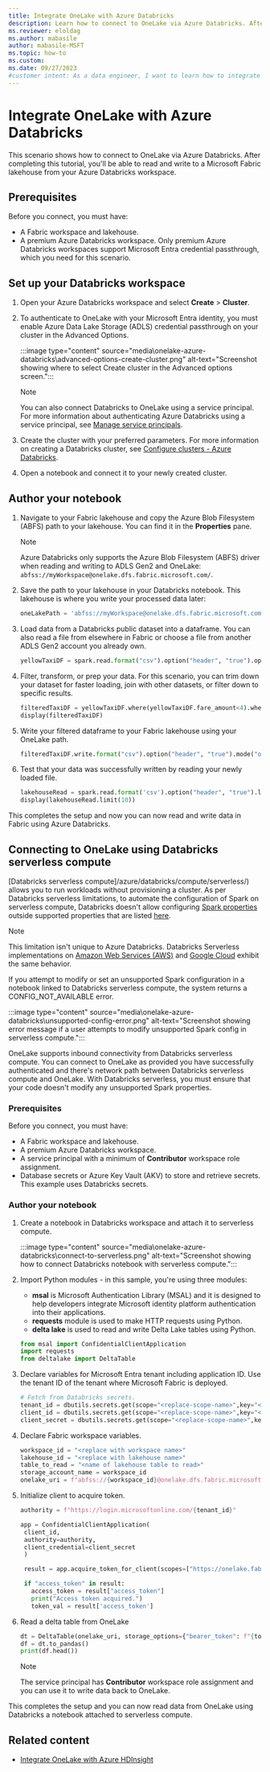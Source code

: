 ```yaml
---
title: Integrate OneLake with Azure Databricks
description: Learn how to connect to OneLake via Azure Databricks. After completing this tutorial, you can read and write to a lakehouse via Azure Databricks.
ms.reviewer: eloldag
ms.author: mabasile
author: mabasile-MSFT
ms.topic: how-to
ms.custom:
ms.date: 09/27/2023
#customer intent: As a data engineer, I want to learn how to integrate OneLake with Azure Databricks so that I can read and write data to a Microsoft Fabric lakehouse from my Azure Databricks workspace.
---
```


# Integrate OneLake with Azure Databricks

This scenario shows how to connect to OneLake via Azure Databricks. After completing this tutorial, you'll be able to read and write to a Microsoft Fabric lakehouse from your Azure Databricks workspace.

## Prerequisites

Before you connect, you must have:

- A Fabric workspace and lakehouse.
- A premium Azure Databricks workspace. Only premium Azure Databricks workspaces support Microsoft Entra credential passthrough, which you need for this scenario.

## Set up your Databricks workspace

1. Open your Azure Databricks workspace and select **Create** > **Cluster**.

1. To authenticate to OneLake with your Microsoft Entra identity, you must enable Azure Data Lake Storage (ADLS) credential passthrough on your cluster in the Advanced Options.

   :::image type="content" source="media\onelake-azure-databricks\advanced-options-create-cluster.png" alt-text="Screenshot showing where to select Create cluster in the Advanced options screen.":::

   > [!NOTE]
   > You can also connect Databricks to OneLake using a service principal. For more information about authenticating Azure Databricks using a service principal, see [Manage service principals](/azure/databricks/administration-guide/users-groups/service-principals).

1. Create the cluster with your preferred parameters. For more information on creating a Databricks cluster, see [Configure clusters - Azure Databricks](/azure/databricks/clusters/configure).

1. Open a notebook and connect it to your newly created cluster.

## Author your notebook

1. Navigate to your Fabric lakehouse and copy the Azure Blob Filesystem (ABFS) path to your lakehouse. You can find it in the **Properties** pane.

   > [!NOTE]
   > Azure Databricks only supports the Azure Blob Filesystem (ABFS) driver when reading and writing to ADLS Gen2 and OneLake: `abfss://myWorkspace@onelake.dfs.fabric.microsoft.com/`.

1. Save the path to your lakehouse in your Databricks notebook. This lakehouse is where you write your processed data later:

   ```python
   oneLakePath = 'abfss://myWorkspace@onelake.dfs.fabric.microsoft.com/myLakehouse.lakehouse/Files/'
   ```

1. Load data from a Databricks public dataset into a dataframe. You can also read a file from elsewhere in Fabric or choose a file from another ADLS Gen2 account you already own.

   ```python
   yellowTaxiDF = spark.read.format("csv").option("header", "true").option("inferSchema", "true").load("/databricks-datasets/nyctaxi/tripdata/yellow/yellow_tripdata_2019-12.csv.gz")
   ```

1. Filter, transform, or prep your data. For this scenario, you can trim down your dataset for faster loading, join with other datasets, or filter down to specific results.

   ```python
   filteredTaxiDF = yellowTaxiDF.where(yellowTaxiDF.fare_amount<4).where(yellowTaxiDF.passenger_count==4)
   display(filteredTaxiDF)
   ```

1. Write your filtered dataframe to your Fabric lakehouse using your OneLake path.

   ```python
   filteredTaxiDF.write.format("csv").option("header", "true").mode("overwrite").csv(oneLakePath)
   ```

1. Test that your data was successfully written by reading your newly loaded file.

   ```python
   lakehouseRead = spark.read.format('csv').option("header", "true").load(oneLakePath)
   display(lakehouseRead.limit(10))
   ```

This completes the setup and now you can now read and write data in Fabric using Azure Databricks.

## Connecting to OneLake using Databricks serverless compute

[Databricks serverless compute]/azure/databricks/compute/serverless/) allows you to run workloads without provisioning a cluster. As per Databricks serverless limitations, to automate the configuration of Spark on serverless compute, Databricks doesn't allow configuring [Spark properties](/azure/databricks/spark/conf#configure-spark-properties-for-serverless-notebooks-and-jobs) outside supported properties that are listed [here](/azure/databricks/spark/conf#configure-spark-properties-for-serverless-notebooks-and-jobs).

> [!NOTE]
> This limitation isn't unique to Azure Databricks. Databricks Serverless implementations on [Amazon Web Services (AWS)](https://docs.databricks.com/aws/release-notes/serverless#supported-spark-configuration-parameters) and [Google Cloud](https://docs.databricks.com/gcp/release-notes/serverless#supported-spark-configuration-parameters) exhibit the same behavior.

If you attempt to modify or set an unsupported Spark configuration in a notebook linked to Databricks serverless compute, the system returns a CONFIG_NOT_AVAILABLE error.

:::image type="content" source="media\onelake-azure-databricks\unsupported-config-error.png" alt-text="Screenshot showing error message if a user attempts to modify unsupported Spark config in serverless compute.":::

OneLake supports inbound connectivity from Databricks serverless compute. You can connect to OneLake as provided you have successfully authenticated and there's network path between Databricks serverless compute and OneLake. With Databricks serverless, you must ensure that your code doesn't modify any unsupported Spark properties.  

### Prerequisites

Before you connect, you must have:

- A Fabric workspace and lakehouse.
- A premium Azure Databricks workspace.
- A service principal with a minimum of **Contributor** workspace role assignment.
- Database secrets or Azure Key Vault (AKV) to store and retrieve secrets. This example uses Databricks secrets.

### Author your notebook

1. Create a notebook in Databricks workspace and attach it to serverless compute.

   :::image type="content" source="media\onelake-azure-databricks\connect-to-serverless.png" alt-text="Screenshot showing how to connect Databricks notebook with serverless compute.":::

1. Import Python modules - in this sample, you're using three modules:

   -  **msal** is Microsoft Authentication Library (MSAL) and it is designed to help developers integrate Microsoft identity platform authentication into their applications.
   - **requests** module is used to make HTTP requests using Python.
   - **delta lake** is used to read and write Delta Lake tables using Python.
     
   ```python
   from msal import ConfidentialClientApplication
   import requests
   from deltalake import DeltaTable
   ```
   
1. Declare variables for Microsoft Entra tenant including application ID. Use the tenant ID of the tenant where Microsoft Fabric is deployed.

   ```python
   # Fetch from Databricks secrets.
   tenant_id = dbutils.secrets.get(scope="<replace-scope-name>",key="<replace value with key value for tenant _id>")
   client_id = dbutils.secrets.get(scope="<replace-scope-name>",key="<replace value with key value for client _id>") 
   client_secret = dbutils.secrets.get(scope="<replace-scope-name>",key="<replace value with key value for secret>")
   ```

1. Declare Fabric workspace variables.

   ```python
   workspace_id = "<replace with workspace name>"
   lakehouse_id = "<replace with lakehouse name>"
   table_to_read = "<name of lakehouse table to read>"
   storage_account_name = workspace_id
   onelake_uri = f"abfss://{workspace_id}@onelake.dfs.fabric.microsoft.com/{lakehouse_id}.lakehouse/Tables/{table_to_read}"
   ```
   
1. Initialize client to acquire token. 
   ```python
   authority = f"https://login.microsoftonline.com/{tenant_id}"
   
   app = ConfidentialClientApplication(
    client_id,
    authority=authority,
    client_credential=client_secret
    )

    result = app.acquire_token_for_client(scopes=["https://onelake.fabric.microsoft.com/.default"])

    if "access_token" in result:
      access_token = result["access_token"]
      print("Access token acquired.")
      token_val = result['access_token']
   ```

1. Read a delta table from OneLake
   ```python
   dt = DeltaTable(onelake_uri, storage_options={"bearer_token": f"{token_val}", "use_fabric_endpoint": "true"})
   df = dt.to_pandas()
   print(df.head())
   ```
   > [!NOTE]
   > The service principal has **Contributor** workspace role assignment and you can use it to write data back to OneLake.

This completes the setup and you can now read data from OneLake using Databricks a notebook attached to serverless compute.

## Related content

- [Integrate OneLake with Azure HDInsight](onelake-azure-hdinsight.md)
